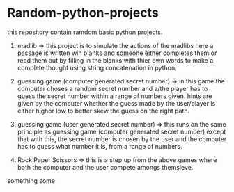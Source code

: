 # Random-python-projects
this repository contain ramdom basic python projects.

1. madlib => this project is to simulate the actions of the madlibs here a 		passage
	is written wih blanks and someone either completes them or read them 
	out by filling in the blanks with thier own words to make a
	complete thought using string concatenation in python.
	
	
2. guessing game (computer generated secret number) => in this game the 		computer choses a 
	random secret number and a/the player has to guess the 
	secret number within a range of numbers given. hints are given by the
	computer whether the guess made by the user/player is either highor 
	low to better skew the guess on the right path.
	
3. guessing game (user generated secret number) => this runs on the same 		principle
	as guessing game (computer generated secret number) except that with this,
	the secret number is chosen by the user and the computer has to 
	guess what number it is, from a range of numbers.

4. Rock Paper Scissors =>  this is a step up from the above games where 		both the computer and the user compete amongs themsleve. 

something some
